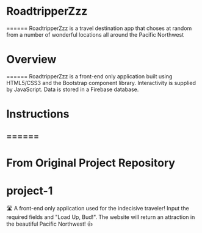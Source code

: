 # RoadtripperZzz
======
RoadtripperZzz is a travel destination app that choses at random from a number of wonderful locations all around the Pacific Northwest

# Overview
======
RoadtripperZzz is a front-end only application built using HTML5/CSS3 and the Bootstrap component library. Interactivity is supplied by JavaScript. Data is stored in a Firebase database.

# Instructions
======
---
# From Original Project Repository
# project-1
:motorway: A front-end only application used for the indecisive traveler! Input the required fields and "Load Up, Bud!". The website will return an attraction in the beautiful Pacific Northwest!  👍
